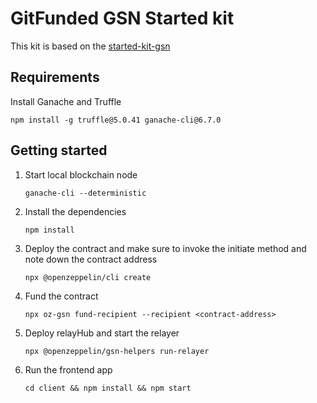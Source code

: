 # GitFunded GSN Started kit

This kit is based on the [started-kit-gsn](https://github.com/OpenZeppelin/starter-kit-gsn)

## Requirements

Install Ganache and Truffle

```
npm install -g truffle@5.0.41 ganache-cli@6.7.0
```

## Getting started

1. Start local blockchain node

    ```
    ganache-cli --deterministic
    
    ```
2. Install the dependencies

    ```
    npm install
    ```   
   
3. Deploy the contract and make sure to invoke the initiate method and note down the contract address

    ```
    npx @openzeppelin/cli create
    ```

4. Fund the contract

    ```
    npx oz-gsn fund-recipient --recipient <contract-address>
    ```
    
5. Deploy relayHub and start the relayer    

    ``` 
    npx @openzeppelin/gsn-helpers run-relayer
    ```

6. Run the frontend app

    ```
    cd client && npm install && npm start
    ```
